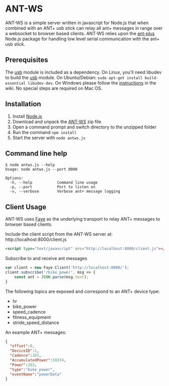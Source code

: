 # ANT-WS

ANT-WS is a simple server written in javascript for Node.js that when combined with an ANT+ usb stick can relay all ant+ messages in range over a websocket to browser based clients.  ANT-WS relies upon the [ant-plus](https://github.com/Loghorn/ant-plus) Node.js package for handling low level serial communication with the ant+ usb stick.

## Prerequisites

The [usb](https://github.com/tessel/node-usb) module is included as a dependency. On Linux, you'll need libudev to build the [usb](https://github.com/tessel/node-usb) module. On Ubuntu/Debian: `sudo apt-get install build-essential libudev-dev`.  On Windows please follow the [instructions](https://github.com/chadj/ant-ws/wiki/Windows-Prerequisites) in the wiki.  No special steps are required on Mac OS.

## Installation

1. Install [Node.js](https://nodejs.org/)
1. Download and unpack the [ANT-WS](https://github.com/chadj/ant-ws/archive/master.zip) zip file
1. Open a command prompt and switch directory to the unzipped folder
1. Run the command `npm install`
1. Start the server with `node antws.js`

## Command line help

```
$ node antws.js --help
Usage: node antws.js --port 8000

Options:
  -h, --help           Command line usage
  -p, --port           Port to listen on
  -v, --verbose        Verbose ant+ message logging
```

## Client Usage

ANT-WS uses [Faye](https://faye.jcoglan.com/) as the underlying transport to relay ANT+ messages to browser based clients.

Include the client script from the ANT-WS server at:  http://localhost:8000/client.js

```html
<script type="text/javascript" src="http://localhost:8000/client.js"></script>
```

Subscribe to and receive ant messages

```javascript
var client = new Faye.Client('http://localhost:8000/');
client.subscribe('/bike_power', msg => {
    const ant = JSON.parse(msg.text);
}
```

The following topics are exposed and correspond to an ANT+ device type:

* hr
* bike_power
* speed_cadence
* fitness_equipment
* stride_speed_distance

An example ANT+ messages:
```json
{
  "offset":0,
  "DeviceID":1,
  "Cadence":165,
  "AccumulatedPower":50374,
  "Power":283,
  "type":"bike_power",
  "eventName":"powerData"
}
```
